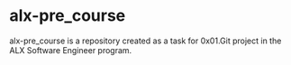 # alx-pre_course

alx-pre_course is a repository created as a task for  0x01.Git project in the ALX Software Engineer program.